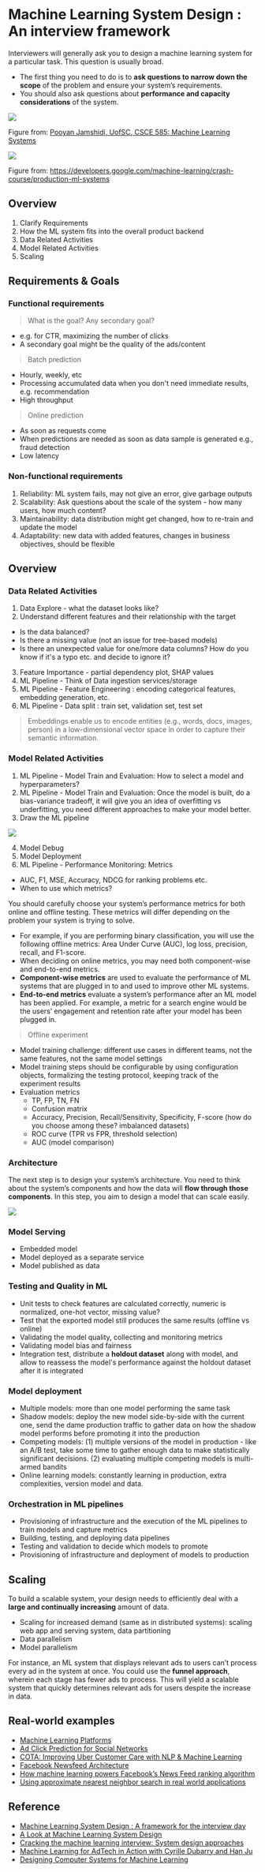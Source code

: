 
# Machine Learning System Design : An interview framework

Interviewers will generally ask you to design a machine learning system for a particular task. This question is usually broad. 

- The first thing you need to do is to **ask questions to narrow down the scope** of the problem and ensure your system’s requirements. 
- You should also ask questions about **performance and capacity considerations** of the system.

![](./_images/de_ds_ml.png)

Figure from: [Pooyan Jamshidi, UofSC, CSCE 585: Machine Learning Systems](https://pooyanjamshidi.github.io/mls/lectures/)


![](./_images/building_blocks.png)

Figure from: <https://developers.google.com/machine-learning/crash-course/production-ml-systems>


## Overview

1. Clarify Requirements
2. How the ML system fits into the overall product backend
3. Data Related Activities
4. Model Related Activities
5. Scaling

## Requirements & Goals

### Functional requirements

> What is the goal? Any secondary goal?

- e.g. for CTR, maximizing the number of clicks 
- A secondary goal might be the quality of the ads/content

> Batch prediction
- Hourly, weekly, etc
- Processing accumulated data when you don't need immediate results, e.g. recommendation
- High throughput

> Online prediction
- As soon as requests come
- When predictions are needed as soon as data sample is generated e.g., fraud detection
- Low latency


### Non-functional requirements

1. Reliability: ML system fails, may not give an error, give garbage outputs
2. Scalability: Ask questions about the scale of the system - how many users, how much content?
3. Maintainability: data distribution might get changed, how to re-train and update the model
4. Adaptability: new data with added features, changes in business objectives, should be flexible

## Overview

### Data Related Activities

1. Data Explore - what the dataset looks like?
2. Understand different features and their relationship with the target
  - Is the data balanced? 
  - Is there a missing value (not an issue for tree-based models)
  - Is there an unexpected value for one/more data columns? How do you know if it's a typo etc. and decide to ignore it?
3. Feature Importance - partial dependency plot, SHAP values
4. ML Pipeline - Think of Data ingestion services/storage
5. ML Pipeline - Feature Engineering : encoding categorical features, embedding generation, etc.
6. ML Pipeline - Data split : train set, validation set, test set

> Embeddings enable us to encode entities (e.g., words, docs, images, person) in a low-dimensional vector space in order to capture their semantic information.

### Model Related Activities

1. ML Pipeline - Model Train and Evaluation: How to select a model and hyperparameters?
2. ML Pipeline - Model Train and Evaluation: Once the model is built, do a bias-variance tradeoff, it will give you an idea of overfitting vs underfitting, you need different approaches to make your model better.
3. Draw the ML pipeline 

![](./_images/classic_setup.png)

4. Model Debug
5. Model Deployment
6. ML Pipeline - Performance Monitoring: Metrics
  - AUC, F1, MSE, Accuracy, NDCG for ranking problems etc.
  - When to use which metrics?

You should carefully choose your system’s performance metrics for both online and offline testing. These metrics will differ depending on the problem your system is trying to solve.

- For example, if you are performing binary classification, you will use the following offline metrics: Area Under Curve (AUC), log loss, precision, recall, and F1-score.
- When deciding on online metrics, you may need both component-wise and end-to-end metrics.
- **Component-wise metrics** are used to evaluate the performance of ML systems that are plugged in to and used to improve other ML systems.
- **End-to-end metrics** evaluate a system’s performance after an ML model has been applied. For example, a metric for a search engine would be the users’ engagement and retention rate after your model has been plugged in.

> Offline experiment

- Model training challenge: different use cases in different teams, not the same features, not the same model settings
- Model training steps should be configurable by using configuration objects, formalizing the testing protocol, keeping track of the experiment results
- Evaluation metrics
  - TP, FP, TN, FN
  - Confusion matrix
  - Accuracy, Precision, Recall/Sensitivity, Specificity, F-score (how do you choose among these? imbalanced datasets)
  - ROC curve (TPR vs FPR, threshold selection)
  - AUC (model comparison)


### Architecture

The next step is to design your system’s architecture. You need to think about the system’s components and how the data will **flow through those components**. In this step, you aim to design a model that can scale easily.

![](./_images/architectural_ml_system.png)


### Model Serving

- Embedded model
- Model deployed as a separate service
- Model published as data


### Testing and Quality in ML

- Unit tests to check features are calculated correctly, numeric is normalized, one-hot vector, missing value?
- Test that the exported model still produces the same results (offline vs online)
- Validating the model quality, collecting and monitoring metrics
- Validating model bias and fairness
- Integration test, distribute a **holdout dataset** along with model, and allow to reassess the model's performance against the holdout dataset after it is integrated


### Model deployment

- Multiple models: more than one model performing the same task
- Shadow models: deploy the new model side-by-side with the current one, send the dame production traffic to gather data on how the shadow model performs before promoting it into the production
- Competing models: (1) multiple versions of the model in production - like an A/B test, take some time to gather enough data to make statistically significant decisions. (2) evaluating multiple competing models is multi-armed bandits
- Online learning models: constantly learning in production, extra complexities, version model and data.


### Orchestration in ML pipelines

- Provisioning of infrastructure and the execution of the ML pipelines to train models and capture metrics
- Building, testing, and deploying data pipelines
- Testing and validation to decide which models to promote
- Provisioning of infrastructure and deployment of models to production


## Scaling

To build a scalable system, your design needs to efficiently deal with a **large and continually increasing** amount of data. 

- Scaling for increased demand (same as in distributed systems): scaling web app and serving system, data partitioning
- Data parallelism
- Model parallelism

For instance, an ML system that displays relevant ads to users can’t process every ad in the system at once. You could use the **funnel approach**, wherein each stage has fewer ads to process. This will yield a scalable system that quickly determines relevant ads for users despite the increase in data.


## Real-world examples

- [Machine Learning Platforms](./platform.md)
- [Ad Click Prediction for Social Networks](./Ad.md)
- [COTA: Improving Uber Customer Care with NLP & Machine Learning](./COTA.md)
- [Facebook Newsfeed Architecture](./newsfeed.md)
- [How machine learning powers Facebook’s News Feed ranking algorithm](./ranking.md)
- [Using approximate nearest neighbor search in real world applications](./ANN.md)



## Reference
- [Machine Learning System Design : A framework for the interview day](https://leetcode.com/discuss/interview-question/system-design/566057/Machine-Learning-System-Design-%3A-A-framework-for-the-interview-day)
- [A Look at Machine Learning System Design](https://www.analyticsvidhya.com/blog/2021/01/a-look-at-machine-learning-system-design/)
- [Cracking the machine learning interview: System design approaches](https://www.educative.io/blog/cracking-machine-learning-interview-system-design)
- [Machine Learning for AdTech in Action with Cyrille Dubarry and Han Ju](https://www.slideshare.net/databricks/machine-learning-for-adtech-in-action-with-cyrille-dubarry-and-han-ju)
- [Designing Computer Systems for Machine Learning](https://pooyanjamshidi.github.io/mls/lectures/)
